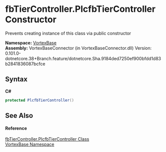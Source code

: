 # fbTierController.PlcfbTierController Constructor 
 

Prevents creating instance of this class via public constructor

**Namespace:**&nbsp;<a href="N_VortexBase.md">VortexBase</a><br />**Assembly:**&nbsp;VortexBaseConnector (in VortexBaseConnector.dll) Version: 0.101.0-dotnetcore.38+Branch.feature/dotnetcore.Sha.9184ded7250ef900bfdd1d83b2841836087bcfce

## Syntax

**C#**<br />
``` C#
protected PlcfbTierController()
```


## See Also


#### Reference
<a href="T_VortexBase_fbTierController_PlcfbTierController.md">fbTierController.PlcfbTierController Class</a><br /><a href="N_VortexBase.md">VortexBase Namespace</a><br />